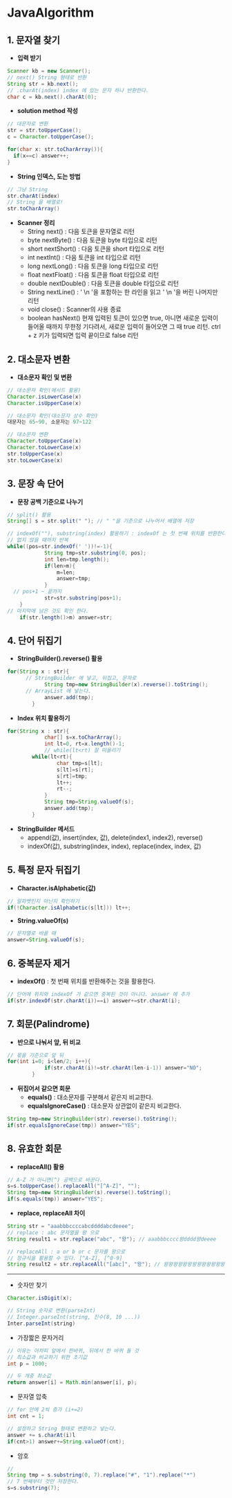 # JavaAlgorithm

## 1. 문자열 찾기

- **입력 받기**

```java
Scanner kb = new Scanner();
// next() String 형태로 반환
String str = kb.next();
// .charAt(index) index 에 있는 문자 하나 반환한다.
char c = kb.next().charAt(0);
```

- **solution method 작성**

```java
// 대문자로 변환
str = str.toUpperCase();
c = Character.toUpperCase();

for(char x: str.toCharArray()){
  if(x==c) answer++;
}
```

- **String 인덱스, 도는 방법**

```java
// 그냥 String
str.charAt(index)
// String 을 배열로!
str.toCharArray()
```

- **Scanner 정리**
  - String next() : 다음 토큰을 문자열로 리턴 
  - byte nextByte() : 다음 토큰을 byte 타입으로 리턴 
  - short nextShort() : 다음 토큰을 short 타입으로 리턴 
  - int nextInt() : 다음 토큰을 int 타입으로 리턴
  - long nextLong() : 다음 토큰을 long 타입으로 리턴 
  - float nextFloat() : 다음 토큰을 float 타입으로 리턴 
  - double nextDouble() : 다음 토큰을 double 타입으로 리턴 
  - String nextLine() : ' \n '을 포함하는 한 라인을 읽고 ' \n '을 버린 나머지만 리턴 
  - void close() : Scanner의 사용 종료
  - boolean hasNext() 
    현재 입력된 토큰이 있으면 true, 아니면 새로운 입력이 들어올 때까지 무한정 기다려서, 새로운 입력이 들어오면 그 때 true 리턴. ctrl + z 키가 입력되면 입력 끝이므로 false 리턴 

## 2. 대소문자 변환

- **대소문자 확인 및 변환**

```java
// 대소문자 확인(메서드 활용)
Character.isLowerCase(x)
Character.isUpperCase(x)

// 대소문자 확인(대소문자 상수 확인)
대문자는 65~90, 소문자는 97~122

// 대소문자 변환
Character.toUpperCase(x)
Character.toLowerCase(x)
str.toUpperCase(x)
str.toLowerCase(x)
```

## 3. 문장 속 단어

- **문장 공백 기준으로 나누기**

```java
// split() 활용
String[] s = str.split(" "); // " "을 기준으로 나누어서 배열에 저장

// indexOf(""), substring(index) 활용하기 : indexOf 는 첫 번째 위치를 반환한다.
// 없지 않을 때까지 반복
while((pos=str.indexOf(' '))!=-1){
			String tmp=str.substring(0, pos);
			int len=tmp.length();
			if(len>m){
				m=len;
				answer=tmp;
			}
  // pos+1 ~ 끝까지
			str=str.substring(pos+1);
    }
// 마지막에 남은 것도 확인 한다.
    if(str.length()>m) answer=str;
```

## 4. 단어 뒤집기

- **StringBuilder().reverse() 활용**

```java
for(String x : str){
      // StringBuilder 에 넣고, 뒤집고, 문자로
			String tmp=new StringBuilder(x).reverse().toString();
      // ArrayList 에 넣는다.
			answer.add(tmp);
		}
```

- **Index 위치 활용하기**

```java
for(String x : str){
			char[] s=x.toCharArray();
			int lt=0, rt=x.length()-1;
			// while(lt<rt) 잘 떠올리기
  		while(lt<rt){
				char tmp=s[lt];
				s[lt]=s[rt];
				s[rt]=tmp;
				lt++;
				rt--;
			}
			String tmp=String.valueOf(s);
			answer.add(tmp);
		}
```

- **StringBuilder 메서드**
  - append(값), insert(index, 값), delete(index1, index2), reverse()
  - indexOf(값), substring(index, index), replace(index, index, 값)

## 5. 특정 문자 뒤집기

- **Character.isAlphabetic(값)**

```java
// 알파벳인지 아닌지 확인하기
if(!Character.isAlphabetic(s[lt])) lt++;
```

- **String.valueOf(s)**

```java
// 문자열로 바꿀 때
answer=String.valueOf(s);
```

## 6. 중복문자 제거

- **indexOf()** : 첫 번째 위치를 반환해주는 것을 활용한다.

```java
// 단어에 위치와 indexOf 가 같으면 중복된 것이 아니다. answer 에 추가
if(str.indexOf(str.charAt(i))==i) answer+=str.charAt(i);
```

## 7. 회문(Palindrome)

- **반으로 나눠서 앞, 뒤 비교**

```java
// 몫을 기준으로 앞 뒤
for(int i=0; i<len/2; i++){
			if(str.charAt(i)!=str.charAt(len-i-1)) answer="NO";
		}
```

- **뒤집어서 같으면 회문**
  - **equals()** : 대소문자를 구분해서 같은지 비교한다.
  - **equalsIgnoreCase()** : 대소문자 상관없이 같은지 비교한다.

```java
String tmp=new StringBuilder(str).reverse().toString();
if(str.equalsIgnoreCase(tmp)) answer="YES";
```

## 8. 유효한 회문

- **replaceAll() 활용**

```java
// A-Z 가 아니면(^) 공백으로 바꾼다.
s=s.toUpperCase().replaceAll("[^A-Z]", "");
String tmp=new StringBuilder(s).reverse().toString();
if(s.equals(tmp)) answer="YES";
```

- **replace, replaceAll 차이**

```java
String str = "aaabbbccccabcddddabcdeeee";
// replace : abc 문자열을 왕 으로
String result1 = str.replace("abc", "왕"); // aaabbbcccc왕dddd왕deeee

// replaceAll : a or b or c 문자를 왕으로
// 정규식을 활용할 수 있다. [^A-Z], [^0-9]
String result2 = str.replaceAll("[abc]", "왕"); // 왕왕왕왕왕왕왕왕왕왕왕왕왕dddd왕왕왕deeee
```

---

- 숫자만 찾기

```java
Character.isDigit(x);

// String 숫자로 변환(parseInt)
// Integer.parseInt(string, 진수(8, 10 ...))
Inter.parseInt(string)
```

- 가장짧은 문자거리

```java
// 이유는 어차피 앞에서 한바퀴, 뒤에서 한 바퀴 돌 것
// 최소값과 비교하기 위한 초기값
int p = 1000;

// 두 개중 최소값
return answer[i] = Math.min(answer[i], p);
```

- 문자열 압축

```java
// for 안에 2씩 증가 (i+=2)
int cnt = 1;

// 설정하고 String 형태로 변환하고 넣는다.
answer += s.charAt(i)l
if(cnt>1) answer+=String.valueOf(cnt);
```

- 암호

```java
//
String tmp = s.substring(0, 7).replace("#", "1").replace("*")
// 7 번째부터 것만 저장한다.
s=s.substring(7);
```

